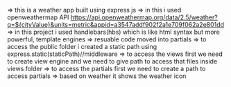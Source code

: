 => this is a weather app built using express js
=> in this i used openweathermap API https://api.openweathermap.org/data/2.5/weather?q=${cityValue}&units=metric&appid=a3547addf902f2a1e709f062a2e801dd
=> in this project i used handlebars(hbs) which is like html syntax but more powerful, template engines
=> resuable code moved into partials
=> to access the public folder i created a static path using express.static(staticPath)//middleware
=> to access the views first we need to create view engine and we need to give path to access that files inside views folder
=> to access the partials first we need to create a path to access partials 
=> based on weather it shows the weather icon 
